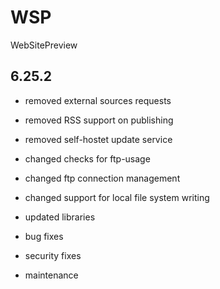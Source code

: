 # WSP
WebSitePreview

## 6.25.2

- removed external sources requests
- removed RSS support on publishing
- removed self-hostet update service

- changed checks for ftp-usage
- changed ftp connection management
- changed support for local file system writing

- updated libraries

- bug fixes
- security fixes
- maintenance